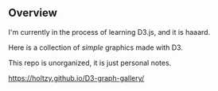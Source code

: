 
Overview
-----
I'm currently in the process of learning D3.js, and it is haaard.

Here is a collection of *simple* graphics made with D3. 

This repo is unorganized, it is just personal notes.

https://holtzy.github.io/D3-graph-gallery/


